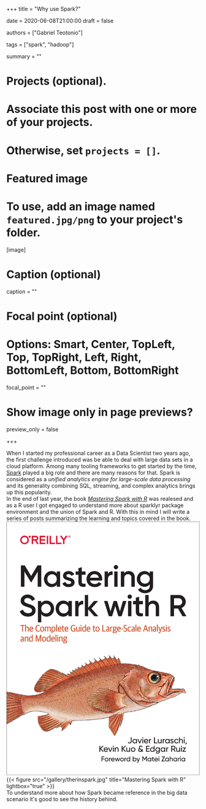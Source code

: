 +++
title = "Why use Spark?"

date = 2020-06-08T21:00:00
draft = false

authors = ["Gabriel Teotonio"]

tags = ["spark", "hadoop"]

summary = ""

# Projects (optional).
#   Associate this post with one or more of your projects.
#   Otherwise, set `projects = []`.


# Featured image
# To use, add an image named `featured.jpg/png` to your project's folder. 
[image]
# Caption (optional)
caption = ""

# Focal point (optional)
# Options: Smart, Center, TopLeft, Top, TopRight, Left, Right, BottomLeft, Bottom, BottomRight
focal_point = ""

# Show image only in page previews?
preview_only = false

+++

When I started my professional career as a Data Scientist two years ago, the first challenge introduced was be able to deal with large data sets in a cloud platform. Among many tooling frameworks to get started by the time, [Spark](https://spark.apache.org/) played a big role and there are many reasons for that. Spark is considered as a *unified analytics engine for large-scale data processing* and its generality combining SQL, streaming, and complex analytics brings up this popularity.  
In the end of last year, the book [_Mastering Spark with R_](https://therinspark.com/) was realesed and as a R user I got engaged to understand more about sparklyr package environment and the union of Spark and R.  With this in mind I will write a series of posts summarizing the learning and topics covered in the book.  
![Mastering Spark with R](gallery/therinspark.jpg)  
{{< figure src="/gallery/therinspark.jpg" title="Mastering Spark with R" lightbox="true" >}}  
To understand more about how Spark became reference in the big data scenario it's good to see the history behind.